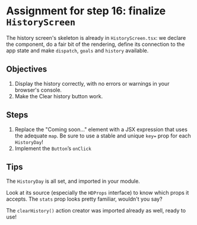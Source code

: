 # Assignment for step 16: finalize `HistoryScreen`

The history screen's skeleton is already in `HistoryScreen.tsx`: we declare the component, do a fair bit of the rendering, define its connection to the app state and make `dispatch`, `goals` and `history` available.

## Objectives

1. Display the history correctly, with no errors or warnings in your browser's console.
2. Make the Clear history button work.

## Steps

1. Replace the "Coming soon…" element with a JSX expression that uses the adequate `map`. Be sure to use a stable and unique `key=` prop for each `HistoryDay`!
2. Implement the `Button`’s `onClick`

## Tips

The `HistoryDay` is all set, and imported in your module.

Look at its source (especially the `HDProps` interface) to know which props it accepts. The `stats` prop looks pretty familiar, wouldn't you say?

The `clearHistory()` action creator was imported already as well, ready to use!
